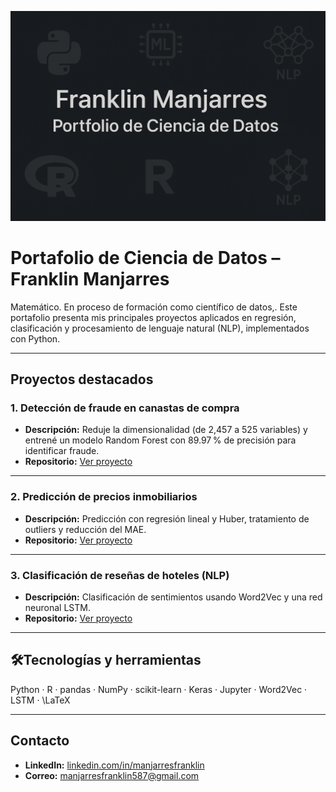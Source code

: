 <p align="center">
  <img src="imgenpor.png" alt="Portafolio Franklin Manjarres" width="800">
</p>

# Portafolio de Ciencia de Datos – Franklin Manjarres

Matemático. En proceso de formación como científico de datos,. Este portafolio presenta mis principales proyectos aplicados en regresión, clasificación y procesamiento de lenguaje natural (NLP), implementados con Python.

---

##  Proyectos destacados

###  1. Detección de fraude en canastas de compra
- **Descripción:** Reduje la dimensionalidad (de 2,457 a 525 variables) y entrené un modelo Random Forest con 89.97 % de precisión para identificar fraude.
- **Repositorio:** [Ver proyecto](https://github.com/manjarresfranklin/DeteccionFraudeCanastas)

---

###  2. Predicción de precios inmobiliarios
- **Descripción:** Predicción con regresión lineal y Huber, tratamiento de outliers y reducción del MAE.  
- **Repositorio:** [Ver proyecto](https://github.com/manjarresfranklin/PrediccionPreciosInmobiliarios)

---

###  3. Clasificación de reseñas de hoteles (NLP)
- **Descripción:** Clasificación de sentimientos usando Word2Vec y una red neuronal LSTM.
- **Repositorio:** [Ver proyecto](https://github.com/manjarresfranklin/ClasificacionResenasHoteles)

---

## 🛠Tecnologías y herramientas

Python · R · pandas · NumPy · scikit-learn · Keras · Jupyter · Word2Vec · LSTM · \LaTeX

---

##  Contacto

- **LinkedIn:** [linkedin.com/in/manjarresfranklin](https://www.linkedin.com/in/manjarresfranklin)
- **Correo:** manjarresfranklin587@gmail.com

